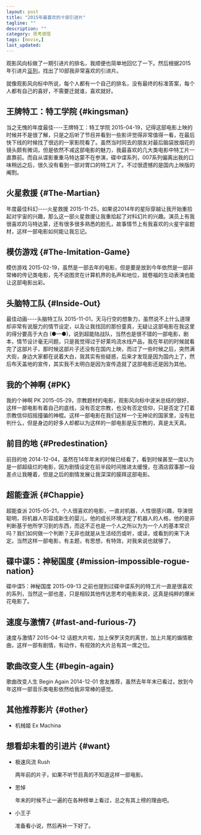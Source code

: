 ```yaml
---
layout: post
title: "2015年最喜欢的十部引进片"
tagline: ""
description: ""
category: 思考感悟
tags: [movie,]
last_updated: 
---
```



观影风向标做了一期引进片的排名，我顺便也简单地回忆了一下。然后根据2015年引进片[豆列](http://www.douban.com/doulist/36345152/)，找出了10部我非常喜欢的引进片。

就像观影风向标中所说，每个人都有一个自己的排名，没有最终的标准答案，每个人都有自己的喜好，不需要迁就谁，喜欢就好。

## 王牌特工：特工学院 {#kingsman}
当之无愧的年度最佳----王牌特工：特工学院 2015-04-19，记得这部电影上映的时候并不是很了解，只是之后听了节目并看到一些影评觉得非常值得一看，在最后快下线的时候找了很远的一家影院看了。虽然当时同去的朋友对最后脑袋放烟花的镜头颇有微词，但是依然不减这部电影的魅力，我最喜欢的几大类电影中特工片一直靠前。而自从谍影重重马特达蒙不在参演，碟中谍系列，007系列偏离出我的口味稍远之后，很久没有看到一部对胃口的特工片了。不过很遗憾的是国内上映版的阉割。

## 火星救援 {#The-Martian}
年度最佳科幻----火星救援 2015-11-25，如果说2014年的星际穿越让我开始重拾起对宇宙的兴趣，那么这一部火星救援让我重拾起了对科幻片的兴趣。演员上有我很喜欢的马特达蒙，还有很多很多熟悉的脸孔，故事情节上有我喜欢的火星宇宙题材，这样一部电影如何能让我忘记。

## 模仿游戏 {#The-Imitation-Game}
模仿游戏 2015-02-19，虽然是一部去年的电影，但是要是放到今年依然是一部非常棒的传记类电影，先不说图灵在计算机界的名声和地位，就卷福的生动表演也能让这部电影出彩。

## 头脑特工队 {#Inside-Out}
最佳动画----头脑特工队 2015-11-01，天马行空的想象力，虽然说不上什么道理却非常有说服力的情节设定，以及让我找回的那份童真，无疑让这部电影在我这里的得分要高于大白 (●—●)，说到超能陆战队，当然也是很不错的一部电影，剧本，情节设计毫无问题，只是我觉得过于好莱坞流水线产品，我在年初的时候就看完了这部片子，那时候这部片子还没有在国内上映，而过了一些时候之后，突然满大街，身边大家都在说着大白，我其实有些疑惑，后来才发现是因为国内上了，然后布天盖地的宣传，其实我不太明白是因为宣传造就了这部电影还是因为其他。

## 我的个神啊 {#PK}
我的个神啊 PK 2015-05-29，宗教题材的电影，观影风向标中波米总结的很好，这样一部电影有着自己的底线，没有否定宗教，也没有否定信仰，只是否定了打着宗教信仰招摇撞骗的神棍。这样一部电影在我们这样一个无神论的国家里，没有批判什么，但是身边的好多人却都以为这样的一部电影是反宗教的，真是太天真。

## 前目的地 {#Predestination}
前目的地 2014-12-04，虽然在14年年末的时候已经看了，看到时候甚至一度以为是一部超级烂的电影，因为剧情设定在前半段时间推进太缓慢，在酒店叙事那一段差点让我睡着，但是之后的剧情发展让我深深的膜拜这部电影。

## 超能查派 {#Chappie}
超能查派 2015-05-21，个人很喜欢的电影，一直对机器，人性很感兴趣，导演很聪明，将机器人形容成新生的婴儿，他的成长环境决定了机器人的人格，他的是非判断基于他所学习到的东西，而这不正也是一个人之所以为为一个人的基本常识吗？我们如何做一个判断？无非也就是从生活经历或听，或读，或看到的来下决定。当然这样一部电影，有主题，有思想，有特效，对我来说也就够了。

## 碟中谍5：神秘国度 {#mission-impossible-rogue-nation}
碟中谍5：神秘国度 2015-09-13 之前也提到过碟中谍系列的特工片一直是很喜欢的系列，当然这一部也差，只是相较其他传达思考的电影来说，这真是纯粹的爆米花电影了。

## 速度与激情7 {#fast-and-furious-7}
速度与激情7 2015-04-12 话题大片啦，加上保罗沃克的离世，加上片尾的煽情歌曲，这样一部有剧情，有动作，有视效的大片总有其一席之位。

## 歌曲改变人生 {#begin-again}
歌曲改变人生 Begin Again 2014-12-01 舍友推荐，虽然去年年末已看过，放到今年这样一部音乐类电影依然给我非常棒的感觉。

## 其他推荐影片 {#other}

- 机械姬 Ex Machina

## 想看却未看的引进片 {#want}

- 极速风流 Rush

	两年前的片子，如果不听节目真的不知道这样一部电影。

- 思悼

	年末的时候不止一遍的在各种榜单上看过，总之有其上榜的理由吧。

- 小王子

	准备看小说，然后再补一下好了。